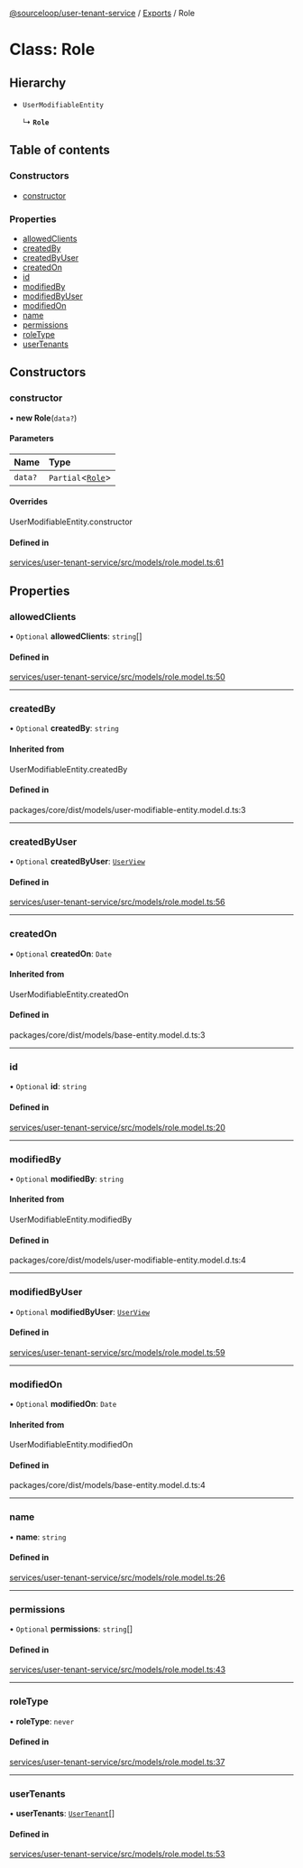 [@sourceloop/user-tenant-service](../README.md) / [Exports](../modules.md) / Role

# Class: Role

## Hierarchy

- `UserModifiableEntity`

  ↳ **`Role`**

## Table of contents

### Constructors

- [constructor](Role.md#constructor)

### Properties

- [allowedClients](Role.md#allowedclients)
- [createdBy](Role.md#createdby)
- [createdByUser](Role.md#createdbyuser)
- [createdOn](Role.md#createdon)
- [id](Role.md#id)
- [modifiedBy](Role.md#modifiedby)
- [modifiedByUser](Role.md#modifiedbyuser)
- [modifiedOn](Role.md#modifiedon)
- [name](Role.md#name)
- [permissions](Role.md#permissions)
- [roleType](Role.md#roletype)
- [userTenants](Role.md#usertenants)

## Constructors

### constructor

• **new Role**(`data?`)

#### Parameters

| Name | Type |
| :------ | :------ |
| `data?` | `Partial`<[`Role`](Role.md)\> |

#### Overrides

UserModifiableEntity.constructor

#### Defined in

[services/user-tenant-service/src/models/role.model.ts:61](https://github.com/codeweb05/repo1/blob/ea19add/services/user-tenant-service/src/models/role.model.ts#L61)

## Properties

### allowedClients

• `Optional` **allowedClients**: `string`[]

#### Defined in

[services/user-tenant-service/src/models/role.model.ts:50](https://github.com/codeweb05/repo1/blob/ea19add/services/user-tenant-service/src/models/role.model.ts#L50)

___

### createdBy

• `Optional` **createdBy**: `string`

#### Inherited from

UserModifiableEntity.createdBy

#### Defined in

packages/core/dist/models/user-modifiable-entity.model.d.ts:3

___

### createdByUser

• `Optional` **createdByUser**: [`UserView`](UserView.md)

#### Defined in

[services/user-tenant-service/src/models/role.model.ts:56](https://github.com/codeweb05/repo1/blob/ea19add/services/user-tenant-service/src/models/role.model.ts#L56)

___

### createdOn

• `Optional` **createdOn**: `Date`

#### Inherited from

UserModifiableEntity.createdOn

#### Defined in

packages/core/dist/models/base-entity.model.d.ts:3

___

### id

• `Optional` **id**: `string`

#### Defined in

[services/user-tenant-service/src/models/role.model.ts:20](https://github.com/codeweb05/repo1/blob/ea19add/services/user-tenant-service/src/models/role.model.ts#L20)

___

### modifiedBy

• `Optional` **modifiedBy**: `string`

#### Inherited from

UserModifiableEntity.modifiedBy

#### Defined in

packages/core/dist/models/user-modifiable-entity.model.d.ts:4

___

### modifiedByUser

• `Optional` **modifiedByUser**: [`UserView`](UserView.md)

#### Defined in

[services/user-tenant-service/src/models/role.model.ts:59](https://github.com/codeweb05/repo1/blob/ea19add/services/user-tenant-service/src/models/role.model.ts#L59)

___

### modifiedOn

• `Optional` **modifiedOn**: `Date`

#### Inherited from

UserModifiableEntity.modifiedOn

#### Defined in

packages/core/dist/models/base-entity.model.d.ts:4

___

### name

• **name**: `string`

#### Defined in

[services/user-tenant-service/src/models/role.model.ts:26](https://github.com/codeweb05/repo1/blob/ea19add/services/user-tenant-service/src/models/role.model.ts#L26)

___

### permissions

• `Optional` **permissions**: `string`[]

#### Defined in

[services/user-tenant-service/src/models/role.model.ts:43](https://github.com/codeweb05/repo1/blob/ea19add/services/user-tenant-service/src/models/role.model.ts#L43)

___

### roleType

• **roleType**: `never`

#### Defined in

[services/user-tenant-service/src/models/role.model.ts:37](https://github.com/codeweb05/repo1/blob/ea19add/services/user-tenant-service/src/models/role.model.ts#L37)

___

### userTenants

• **userTenants**: [`UserTenant`](UserTenant.md)[]

#### Defined in

[services/user-tenant-service/src/models/role.model.ts:53](https://github.com/codeweb05/repo1/blob/ea19add/services/user-tenant-service/src/models/role.model.ts#L53)
